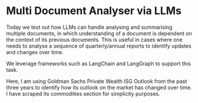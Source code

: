 # Multi Document Analyser via LLMs

Today we test out how LLMs can handle analysing and summarising multiple documents, in which understanding of a document is dependent on the context of its previous documents. 
This is useful in cases where one needs to analyse a sequence of quarterly/annual reports to identify updates and changes over time.

We leverage frameworks such as LangChain and LangGraph to support this task.

Here, I am using Goldman Sachs Private Wealth ISG Outlook from the past three years to identify how its outlook on the market has changed over time. I have scraped its commodities section for simplicity purposes.
